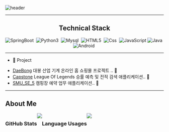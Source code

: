 ![header](https://capsule-render.vercel.app/api?type=waving&color=BB88CC&height=300&section=header&text=AMIVAYUN&fontSize=70&fontColor=4E4351)



- - -
<h2 align = "center"> Technical Stack  </h2>
<p align = "center"> 
    <img alt = "SpringBoot" src="https://img.shields.io/badge/SpringBoot-BB88CC?style=flat-square&logo=SpringBoot&logoColor=white"/>&nbsp
    <img alt = "Python3"src="https://img.shields.io/badge/Python-7DB4FF?style=flat-square&logo=Python&logoColor=white"/>&nbsp
    <img alt = "Mysql" src="https://img.shields.io/badge/Mysql-00DCFF?style=flat-square&logo=Mysql&logoColor=white"/>&nbsp
    <img alt = "HTML5" src="https://img.shields.io/badge/HTML5-35FCEC?style=flat-square&logo=HTML5&logoColor=white"/>&nbsp
    <img alt="Css" src ="https://img.shields.io/badge/CSS3-1572B6.svg?&style=flat_square&logo=CSS3&logoColor=white"/>&nbsp
    <img alt="JavaScript" src ="https://img.shields.io/badge/JavaScriipt-F7DF1E?&style=flat-square&logo=JavaScript&logoColor=black"/>
    <img alt="Java" src ="https://img.shields.io/badge/Java-1572CC.svg?&style=flat_square&logo=CSS3&logoColor=white"/>&nbsp
    <img alt="Android" src ="https://img.shields.io/badge/Java-A586AE.svg?&style=flat_square&logo=Android&logoColor=white"/>&nbsp
</p>


- - -

+  :open_file_folder: Project
- [DaeBong](https://대봉eng.com, "대봉 온라인 쇼핑몰 프로젝트" ) 대봉 산업 기계 온라인 홈 쇼핑몰 프로젝트 .. :open_file_folder:
- [Capstone](https://github.com/AMIVAYUN/CapstoneDesign, "캡스톤 디자인" ) League Of Legends 승률 예측 및 전적 검색 애플리케이션.. :file_folder:
- [SMU_SE_5](https://github.com/AMIVAYUN/SMU_SE_5, "캠핑장 예약 애플리케이션 프로젝트" ) 캠핑장 예약 업무 애플리케이션.. :file_folder:


- - -

<h2> About Me </h2>

<div style="display:flex"> 
  <h3> GitHub Stats </h3>
  <img align="center" src="https://github-readme-stats.vercel.app/api/?username=amivayun&count_private=true" />
  
  <h3> Language Usages </h3>
  <img align="center" src="https://github-readme-stats.vercel.app/api/top-langs/?username=anuraghazra&layout=compact" />
  
  
</div>
